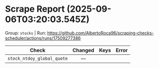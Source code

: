 # Scrape Report (2025-09-06T03:20:03.545Z)

Group: `stocks`  |  Run: https://github.com/AlbertoRoca96/scraping-checks-scheduler/actions/runs/17509277386

| Check | Changed | Keys | Error |
|---|:---:|:--|:--|
| `stock_ntdoy_global_quote` | — |  |  |
